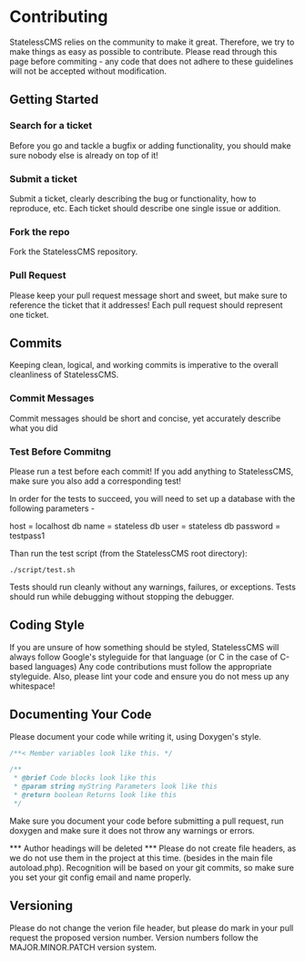 # Contributing
StatelessCMS relies on the community to make it great.  Therefore, we try to make things as easy as possible to contribute.  Please read through this page before commiting - any code that does not adhere to these guidelines will not be accepted without modification.

## Getting Started
### Search for a ticket
Before you go and tackle a bugfix or adding functionality, you should make sure nobody else is already on top of it!

### Submit a ticket
Submit a ticket, clearly describing the bug or functionality, how to reproduce, etc.  Each ticket should describe one single issue or addition.

### Fork the repo
Fork the StatelessCMS repository.

### Pull Request
Please keep your pull request message short and sweet, but make sure to reference the ticket that it addresses!
Each pull request should represent one ticket.

## Commits
Keeping clean, logical, and working commits is imperative to the overall cleanliness of StatelessCMS.

### Commit Messages
Commit messages should be short and concise, yet accurately describe what you did

### Test Before Commitng
Please run a test before each commit!  If you add anything to StatelessCMS, make sure you also add a corresponding test!

In order for the tests to succeed, you will need to set up a database with the following parameters -

host = localhost
db name = stateless
db user = stateless
db password = testpass1

Than run the test script (from the StatelessCMS root directory):
```
./script/test.sh
```

Tests should run cleanly without any warnings, failures, or exceptions.  Tests should run while debugging without stopping the debugger.

## Coding Style
If you are unsure of how something should be styled, StatelessCMS will always follow Google's styleguide for that language (or C in the case of C-based languages)
Any code contributions must follow the appropriate styleguide.
Also, please lint your code and ensure you do not mess up any whitespace!

## Documenting Your Code
Please document your code while writing it, using Doxygen's style.

```c
/**< Member variables look like this. */

/**
 * @brief Code blocks look like this
 * @param string myString Parameters look like this
 * @return boolean Returns look like this
 */
```

Make sure you document your code before submitting a pull request, run doxygen and make sure it does not throw any warnings or errors.

*** Author headings will be deleted ***
Please do not create file headers, as we do not use them in the project at this time.  (besides in the main file autoload.php).  Recognition will be based on your git commits, so make sure you set your git config email and name properly.

## Versioning
Please do not change the verion file header, but please do mark in your pull request the proposed version number.  Version numbers follow the MAJOR.MINOR.PATCH version system.